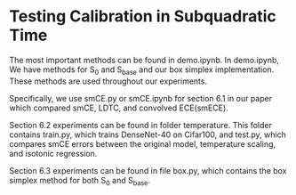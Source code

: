 # Testing Calibration in Subquadratic Time

The most important methods can be found in demo.ipynb. In demo.ipynb, We have methods for S<sub>0</sub> and S<sub>base</sub> and our box simplex implementation. These methods are used throughout our experiments.

Specifically, we use smCE.py or smCE.ipynb for section 6.1 in our paper which compared smCE, LDTC, and convolved ECE(smECE).

Section 6.2 experiments can be found in folder temperature. This folder contains train.py, which trains DenseNet-40 on Cifar100, and test.py, which compares smCE errors between the original model, temperature scaling, and isotonic regression.

Section 6.3 experiments can be found in file box.py, which contains the box simplex method for both S<sub>0</sub> and S<sub>base</sub>.
